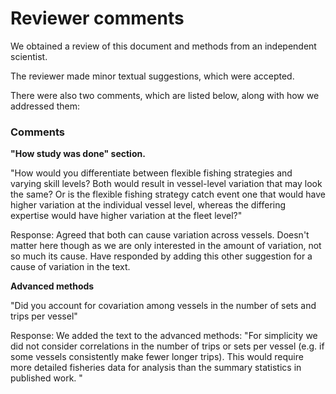 # Reviewer comments

We obtained a review of this document and methods from an independent scientist. 

The reviewer made minor textual suggestions, which were accepted. 

There were also two comments, which are listed below, along with how we addressed them:

### Comments

**"How study was done" section.**

"How would you differentiate between flexible fishing strategies and varying skill levels? Both would result in vessel-level variation that may look the same? Or is the flexible fishing strategy catch event one that would have higher variation at the individual vessel level, whereas the differing expertise would have higher variation at the fleet level?"

Response: 
Agreed that both can cause variation across vessels. Doesn't matter here though as we are only interested in the amount of variation, not so much its cause. Have responded by adding this other suggestion for a cause of variation in the text. 

**Advanced methods** 

"Did you account for covariation among vessels in the number of sets and trips per vessel"

Response:
We added the text to the advanced methods: 
"For simplicity we did not consider correlations in the number of trips or sets per vessel (e.g. if some vessels consistently make fewer longer trips). This would require more detailed fisheries data for analysis than the summary statistics in published work. "